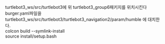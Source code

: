 turtlebot3_ws/src/turtlebot3에 위 turtlebot3_group6패키지를 위치시킨다<br/>
burger.yaml파일을 turtlebot3_ws/src/turtlebot3/turtlebot3_navigation2/param/humble 에 대치한다.<br/>
colcon build --symlink-install<br/>
source install/setup.bash<br/>
